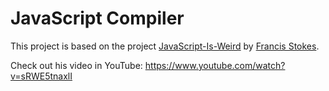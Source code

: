 # JavaScript Compiler

This project is based on the project [JavaScript-Is-Weird](https://github.com/lowbyteproductions/JavaScript-Is-Weird) by [Francis Stokes](https://github.com/lowbyteproductions).

Check out his video in YouTube: https://www.youtube.com/watch?v=sRWE5tnaxlI
